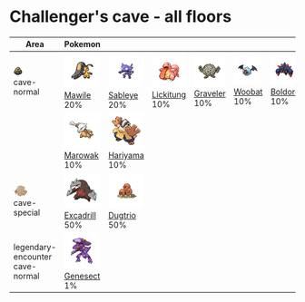 # Challenger's cave - all floors

| Area                                                                    | Pokemon                                                                                          | &nbsp;                                                                                         | &nbsp;                                                                                           | &nbsp;                                                                                         | &nbsp;                                                                                     | &nbsp;                                                                                       |
| ----------------------------------------------------------------------- | ------------------------------------------------------------------------------------------------ | ---------------------------------------------------------------------------------------------- | ------------------------------------------------------------------------------------------------ | ---------------------------------------------------------------------------------------------- | ------------------------------------------------------------------------------------------ | -------------------------------------------------------------------------------------------- |
| ![cave-normal](../../img/items/cave-normal.png)<br/>cave-normal<br/>    | ![mawile](../../img/pokemon/303.png) <br/>[Mawile](/blaze-black-wiki/pokemon/303) <br/>20%       | ![sableye](../../img/pokemon/302.png) <br/>[Sableye](/blaze-black-wiki/pokemon/302) <br/>20%   | ![lickitung](../../img/pokemon/108.png) <br/>[Lickitung](/blaze-black-wiki/pokemon/108) <br/>10% | ![graveler](../../img/pokemon/075.png) <br/>[Graveler](/blaze-black-wiki/pokemon/075) <br/>10% | ![woobat](../../img/pokemon/527.png) <br/>[Woobat](/blaze-black-wiki/pokemon/527) <br/>10% | ![boldore](../../img/pokemon/525.png) <br/>[Boldore](/blaze-black-wiki/pokemon/525) <br/>10% |
|                                                                         | ![marowak](../../img/pokemon/105.png) <br/>[Marowak](/blaze-black-wiki/pokemon/105) <br/>10%     | ![hariyama](../../img/pokemon/297.png) <br/>[Hariyama](/blaze-black-wiki/pokemon/297) <br/>10% |
| ![cave-special](../../img/items/cave-special.png)<br/>cave-special<br/> | ![excadrill](../../img/pokemon/530.png) <br/>[Excadrill](/blaze-black-wiki/pokemon/530) <br/>50% | ![dugtrio](../../img/pokemon/051.png) <br/>[Dugtrio](/blaze-black-wiki/pokemon/051) <br/>50%   |
| legendary-encounter cave-normal<br/>                                    | ![genesect](../../img/pokemon/649.png) <br/>[Genesect](/blaze-black-wiki/pokemon/649) <br/>1%    |